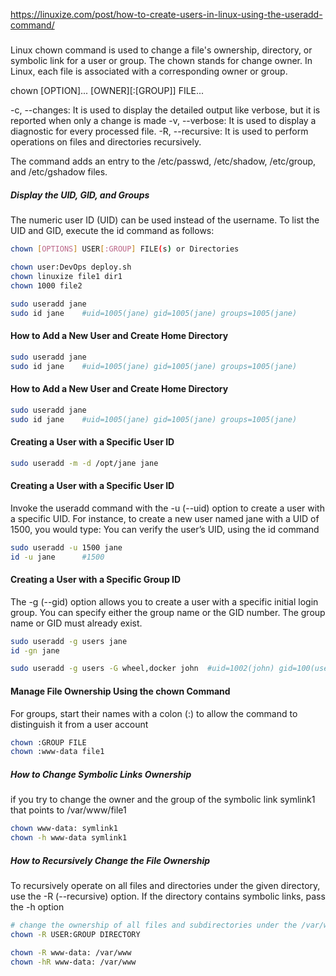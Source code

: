 https://linuxize.com/post/how-to-create-users-in-linux-using-the-useradd-command/

##### 
Linux chown command is used to change a file's ownership, directory, or symbolic link for a user or group.
The chown stands for change owner. In Linux, each file is associated with a corresponding owner or group.

chown [OPTION]... [OWNER][:[GROUP]] FILE...  

-c, --changes: It is used to display the detailed output like verbose, but it is reported when only a change is made
-v, --verbose: It is used to display a diagnostic for every processed file.
-R, --recursive: It is used to perform operations on files and directories recursively.

The command adds an entry to the /etc/passwd, /etc/shadow, /etc/group, and /etc/gshadow files.

##### Display the UID, GID, and Groups
The numeric user ID (UID) can be used instead of the username.
To list the UID and GID, execute the id command as follows:
``````sh
chown [OPTIONS] USER[:GROUP] FILE(s) or Directories

chown user:DevOps deploy.sh
chown linuxize file1 dir1
chown 1000 file2

sudo useradd jane
sudo id jane    #uid=1005(jane) gid=1005(jane) groups=1005(jane)

``````
#### How to Add a New User and Create Home Directory
``````sh
sudo useradd jane
sudo id jane    #uid=1005(jane) gid=1005(jane) groups=1005(jane)

``````
#### How to Add a New User and Create Home Directory
``````sh
sudo useradd jane
sudo id jane    #uid=1005(jane) gid=1005(jane) groups=1005(jane)

``````
#### Creating a User with a Specific User ID
``````sh
sudo useradd -m -d /opt/jane jane

``````
#### Creating a User with a Specific User ID
Invoke the useradd command with the -u (--uid) option to create a user with a specific UID.
For instance, to create a new user named jane with a UID of 1500, you would type:
You can verify the user’s UID, using the id command
``````sh
sudo useradd -u 1500 jane
id -u jane      #1500

``````
#### Creating a User with a Specific Group ID
The -g (--gid) option allows you to create a user with a specific initial login group. You can specify either the group name or the GID number. The group name or GID must already exist.
``````sh
sudo useradd -g users jane
id -gn jane

sudo useradd -g users -G wheel,docker john  #uid=1002(john) gid=100(users) groups=100(users),10(wheel),993(docker)

``````

#### Manage File Ownership Using the chown Command
For groups, start their names with a colon (:) to allow the command to distinguish it from a user account
``````sh
chown :GROUP FILE
chown :www-data file1

``````
##### How to Change Symbolic Links Ownership
if you try to change the owner and the group of the symbolic link symlink1 that points to /var/www/file1

``````sh
chown www-data: symlink1
chown -h www-data symlink1

``````
##### How to Recursively Change the File Ownership
To recursively operate on all files and directories under the given directory, use the -R (--recursive) option.
If the directory contains symbolic links, pass the -h option

``````sh
# change the ownership of all files and subdirectories under the /var/www directory to a new owner and group named www-data
chown -R USER:GROUP DIRECTORY

chown -R www-data: /var/www
chown -hR www-data: /var/www


``````

